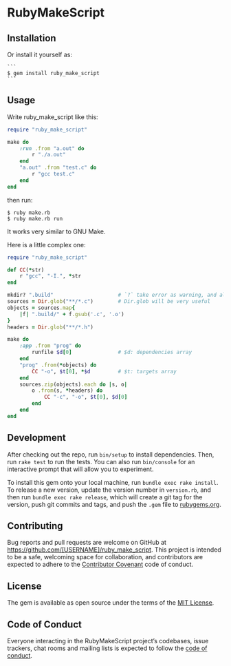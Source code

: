 # RubyMakeScript


## Installation


Or install it yourself as:

    ```
    $ gem install ruby_make_script
    ```

## Usage

Write ruby_make_script like this:

```ruby
require "ruby_make_script"

make do
    :run .from "a.out" do
        r "./a.out"
    end
    "a.out" .from "test.c" do
        r "gcc test.c"
    end
end
```

then run:

```
$ ruby make.rb
$ ruby make.rb run
```

It works very similar to GNU Make.

Here is a little complex one:

```ruby
require "ruby_make_script"

def CC(*str)
    r "gcc", "-I.", *str
end

mkdir? ".build"                     # `?` take error as warning, and also return a bool to indicate success/failure.
sources = Dir.glob("**/*.c")        # Dir.glob will be very useful
objects = sources.map{
    |f| ".build/" + f.gsub('.c', '.o')
}
headers = Dir.glob("**/*.h")

make do
    :app .from "prog" do
        runfile $d[0]               # $d: dependencies array
    end
    "prog" .from(*objects) do
        CC "-o", $t[0], *$d         # $t: targets array
    end
    sources.zip(objects).each do |s, o|
        o .from(s, *headers) do
            CC "-c", "-o", $t[0], $d[0]
        end
    end
end
```

## Development

After checking out the repo, run `bin/setup` to install dependencies. Then, run `rake test` to run the tests. You can also run `bin/console` for an interactive prompt that will allow you to experiment.

To install this gem onto your local machine, run `bundle exec rake install`. To release a new version, update the version number in `version.rb`, and then run `bundle exec rake release`, which will create a git tag for the version, push git commits and tags, and push the `.gem` file to [rubygems.org](https://rubygems.org).

## Contributing

Bug reports and pull requests are welcome on GitHub at https://github.com/[USERNAME]/ruby_make_script. This project is intended to be a safe, welcoming space for collaboration, and contributors are expected to adhere to the [Contributor Covenant](http://contributor-covenant.org) code of conduct.

## License

The gem is available as open source under the terms of the [MIT License](https://opensource.org/licenses/MIT).

## Code of Conduct

Everyone interacting in the RubyMakeScript project’s codebases, issue trackers, chat rooms and mailing lists is expected to follow the [code of conduct](https://github.com/[USERNAME]/ruby_make_script/blob/master/CODE_OF_CONDUCT.md).
